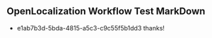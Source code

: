## OpenLocalization Workflow Test MarkDown
* e1ab7b3d-5bda-4815-a5c3-c9c55f5b1dd3 thanks!

<!--HONumber=Jul16_HO3-->


